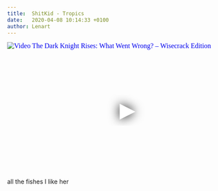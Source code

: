 ```yaml
---
title:  ShitKid - Tropics
date:   2020-04-08 10:14:33 +0100
author: Lenart
---
```

<div class="video-container ">
<iframe
  width="560"
  height="315"
  src="https://www.youtube.com/embed/7r9c26bifpQ"
  srcdoc="<style>*{padding:0;margin:0;overflow:hidden}html,body{height:100%}img,span{position:absolute;width:100%;top:0;bottom:0;margin:auto}span{height:1.5em;text-align:center;font:48px/1.5 sans-serif;color:white;text-shadow:0 0 0.5em black}</style><a href=https://www.youtube.com/embed/7r9c26bifpQ?autoplay=1><img src=https://img.youtube.com/vi/7r9c26bifpQ/hqdefault.jpg alt='Video The Dark Knight Rises: What Went Wrong? – Wisecrack Edition'><span>▶</span></a>"
  frameborder="0"
  allow="accelerometer; autoplay; encrypted-media; gyroscope; picture-in-picture"
  allowfullscreen
></iframe>
</div>

<div class="post-content-message"> 
all the fishes
I like her
</div>
